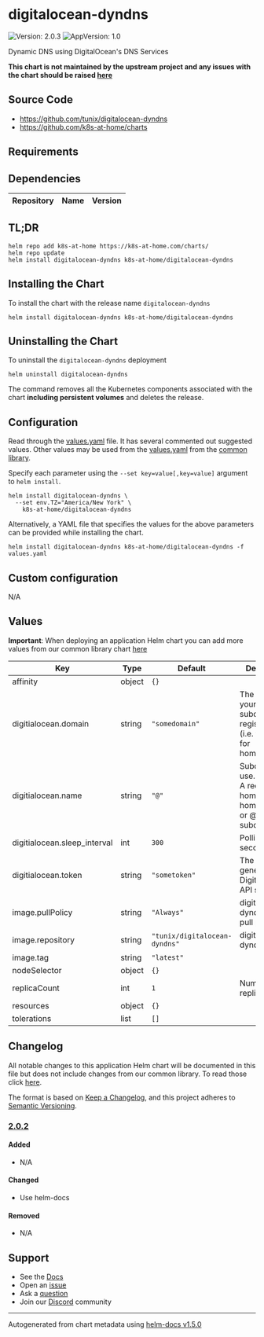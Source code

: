 # digitalocean-dyndns

![Version: 2.0.3](https://img.shields.io/badge/Version-2.0.3-informational?style=flat-square) ![AppVersion: 1.0](https://img.shields.io/badge/AppVersion-1.0-informational?style=flat-square)

Dynamic DNS using DigitalOcean's DNS Services

**This chart is not maintained by the upstream project and any issues with the chart should be raised [here](https://github.com/k8s-at-home/charts/issues/new/choose)**

## Source Code

* <https://github.com/tunix/digitalocean-dyndns>
* <https://github.com/k8s-at-home/charts>

## Requirements

## Dependencies

| Repository | Name | Version |
|------------|------|---------|

## TL;DR

```console
helm repo add k8s-at-home https://k8s-at-home.com/charts/
helm repo update
helm install digitalocean-dyndns k8s-at-home/digitalocean-dyndns
```

## Installing the Chart

To install the chart with the release name `digitalocean-dyndns`

```console
helm install digitalocean-dyndns k8s-at-home/digitalocean-dyndns
```

## Uninstalling the Chart

To uninstall the `digitalocean-dyndns` deployment

```console
helm uninstall digitalocean-dyndns
```

The command removes all the Kubernetes components associated with the chart **including persistent volumes** and deletes the release.

## Configuration

Read through the [values.yaml](./values.yaml) file. It has several commented out suggested values.
Other values may be used from the [values.yaml](https://github.com/k8s-at-home/library-charts/tree/main/charts/stable/common/values.yaml) from the [common library](https://github.com/k8s-at-home/library-charts/tree/main/charts/stable/common).

Specify each parameter using the `--set key=value[,key=value]` argument to `helm install`.

```console
helm install digitalocean-dyndns \
  --set env.TZ="America/New York" \
    k8s-at-home/digitalocean-dyndns
```

Alternatively, a YAML file that specifies the values for the above parameters can be provided while installing the chart.

```console
helm install digitalocean-dyndns k8s-at-home/digitalocean-dyndns -f values.yaml
```

## Custom configuration

N/A

## Values

**Important**: When deploying an application Helm chart you can add more values from our common library chart [here](https://github.com/k8s-at-home/library-charts/tree/main/charts/stable/common)

| Key | Type | Default | Description |
|-----|------|---------|-------------|
| affinity | object | `{}` |  |
| digitialocean.domain | string | `"somedomain"` | The domain your subdomain is registered at. (i.e. foo.com for home.foo.com) |
| digitialocean.name | string | `"@"` | Subdomain to use. (name in A record) (i.e. home for home.foo.com or @ for no subdomain) |
| digitialocean.sleep_interval | int | `300` | Polling time in seconds |
| digitialocean.token | string | `"sometoken"` | The token you generate in DigitalOcean's API settings. |
| image.pullPolicy | string | `"Always"` | digitalocean-dyndns image pull policy |
| image.repository | string | `"tunix/digitalocean-dyndns"` | digitalocean-dyndns image |
| image.tag | string | `"latest"` |  |
| nodeSelector | object | `{}` |  |
| replicaCount | int | `1` | Number of replicas |
| resources | object | `{}` |  |
| tolerations | list | `[]` |  |

## Changelog

All notable changes to this application Helm chart will be documented in this file but does not include changes from our common library. To read those click [here](https://github.com/k8s-at-home/library-charts/tree/main/charts/stable/common#changelog).

The format is based on [Keep a Changelog](https://keepachangelog.com/en/1.0.0/), and this project adheres to [Semantic Versioning](https://semver.org/spec/v2.0.0.html).

### [2.0.2]

#### Added

- N/A

#### Changed

- Use helm-docs

#### Removed

- N/A

[2.0.2]: #2.0.2

## Support

- See the [Docs](https://docs.k8s-at-home.com/our-helm-charts/getting-started/)
- Open an [issue](https://github.com/k8s-at-home/charts/issues/new/choose)
- Ask a [question](https://github.com/k8s-at-home/organization/discussions)
- Join our [Discord](https://discord.gg/sTMX7Vh) community

----------------------------------------------
Autogenerated from chart metadata using [helm-docs v1.5.0](https://github.com/norwoodj/helm-docs/releases/v1.5.0)